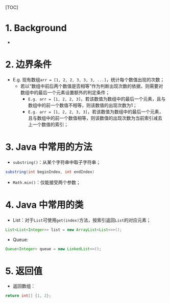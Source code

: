 [TOC]



# 1. Background

- 



# 2. 边界条件

- E.g. 现有数组`arr = [1, 2, 2, 3, 3, 3, ...]`，统计每个数值出现的次数；
  - 若以“数组中前后两个数值是否相等”作为判断出现次数的依据，则需要对数组中的最后一个元素设置额外的判定条件；
    - `E.g. arr = [1, 2, 2, 3]`，若该数值为数组中的最后一个元素，且与数组中的前一个数值不相等，则该数值的出现次数为1；
    - `E.g. arr = [1, 2, 2, 3, 3]`，若该数值为数组中的最后一个元素，且与数组中的前一个数值相等，则该数值的出现次数为当前索引减去上一个数值的索引；



# 3. Java 中常用的方法

- `substring()`：从某个字符串中取子字符串；

```java
substring(int beginIndex, int endIndex)
```

- `Math.min()`：仅能接受两个参数；



# 4. Java 中常用的类

- List：对于`List`可使用`get(index)`方法，按索引返回`List`的对应元素；

```java
List<List<Integer>> list = new ArrayList<List<>>();
```

- Queue:

```java
Queue<Integer> queue = new LinkedList<>();
```



# 5. 返回值

- 返回数组：

```java
return int[] {1, 2};
```

